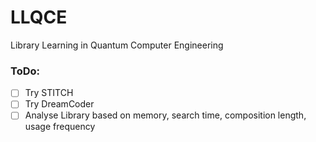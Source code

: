 # LLQCE
Library Learning in Quantum Computer Engineering

### ToDo:
- [ ] Try STITCH
- [ ] Try DreamCoder
- [ ] Analyse Library based on memory, search time, composition length, usage frequency
